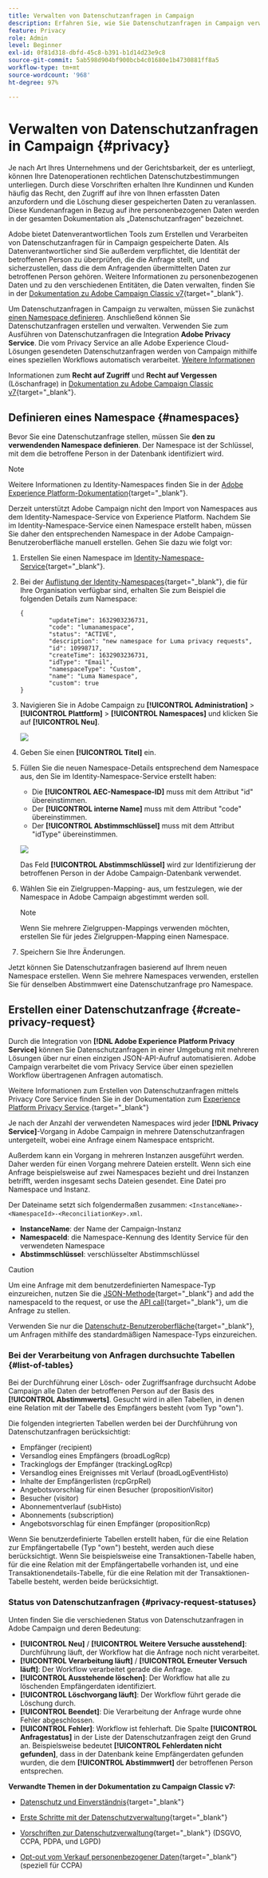 ```yaml
---
title: Verwalten von Datenschutzanfragen in Campaign
description: Erfahren Sie, wie Sie Datenschutzanfragen in Campaign verwalten.
feature: Privacy
role: Admin
level: Beginner
exl-id: 0f81d318-dbfd-45c8-b391-b1d14d23e9c8
source-git-commit: 5ab598d904bf900bcb4c01680e1b4730881ff8a5
workflow-type: tm+mt
source-wordcount: '968'
ht-degree: 97%

---
```


# Verwalten von Datenschutzanfragen in Campaign {#privacy}

Je nach Art Ihres Unternehmens und der Gerichtsbarkeit, der es unterliegt, können Ihre Datenoperationen rechtlichen Datenschutzbestimmungen unterliegen. Durch diese Vorschriften erhalten Ihre Kundinnen und Kunden häufig das Recht, den Zugriff auf ihre von Ihnen erfassten Daten anzufordern und die Löschung dieser gespeicherten Daten zu veranlassen. Diese Kundenanfragen in Bezug auf ihre personenbezogenen Daten werden in der gesamten Dokumentation als „Datenschutzanfragen“ bezeichnet.

Adobe bietet Datenverantwortlichen Tools zum Erstellen und Verarbeiten von Datenschutzanfragen für in Campaign gespeicherte Daten. Als Datenverantwortlicher sind Sie außerdem verpflichtet, die Identität der betroffenen Person zu überprüfen, die die Anfrage stellt, und sicherzustellen, dass die dem Anfragenden übermittelten Daten zur betroffenen Person gehören. Weitere Informationen zu personenbezogenen Daten und zu den verschiedenen Entitäten, die Daten verwalten, finden Sie in der [Dokumentation zu Adobe Campaign Classic v7](https://experienceleague.adobe.com/docs/campaign-classic/using/getting-started/privacy/privacy-and-recommendations.html?lang=de#personal-data){target="_blank"}.


Um Datenschutzanfragen in Campaign zu verwalten, müssen Sie zunächst [einen Namespace definieren](#namespaces). Anschließend können Sie Datenschutzanfragen erstellen und verwalten. Verwenden Sie zum Ausführen von Datenschutzanfragen die Integration **Adobe Privacy Service**. Die vom Privacy Service an alle Adobe Experience Cloud-Lösungen gesendeten Datenschutzanfragen werden von Campaign mithilfe eines speziellen Workflows automatisch verarbeitet. [Weitere Informationen](#create-privacy-request)

Informationen zum **Recht auf Zugriff** und **Recht auf Vergessen** (Löschanfrage) in [Dokumentation zu Adobe Campaign Classic v7](https://experienceleague.adobe.com/docs/campaign-classic/using/getting-started/privacy/privacy-management.html?lang=de#right-access-forgotten){target="_blank"}.

<!--
>[!NOTE]
>
>This capability is available starting Campaign v8.3. To check your version, refer to [this section](compatibility-matrix.md#how-to-check-your-campaign-version-and-buildversion)-->

## Definieren eines Namespace {#namespaces}

Bevor Sie eine Datenschutzanfrage stellen, müssen Sie **den zu verwendenden Namespace definieren**. Der Namespace ist der Schlüssel, mit dem die betroffene Person in der Datenbank identifiziert wird.

>[!NOTE]
>
>Weitere Informationen zu Identity-Namespaces finden Sie in der [Adobe Experience Platform-Dokumentation](https://experienceleague.adobe.com/docs/experience-platform/identity/namespaces.html?lang=de){target="_blank"}.

Derzeit unterstützt Adobe Campaign nicht den Import von Namespaces aus dem Identity-Namespace-Service von Experience Platform. Nachdem Sie im Identity-Namespace-Service einen Namespace erstellt haben, müssen Sie daher den entsprechenden Namespace in der Adobe Campaign-Benutzeroberfläche manuell erstellen. Gehen Sie dazu wie folgt vor:

<!--v7?
Three namespaces are available out-of-the-box: email, phone and mobile phone. If you need a different namespace (a recipient custom field, for example), you can create a new one from **[!UICONTROL Administration]** > **[!UICONTROL Platform]** > **[!UICONTROL Namespaces]**.

>[!NOTE]
>
>For optimal performance, it is recommended to use out-of-the-box namespaces.
-->

1. Erstellen Sie einen Namespace im [Identity-Namespace-Service](https://developer.adobe.com/experience-platform-apis/references/identity-service/#tag/Identity-Namespace){target="_blank"}.

1. Bei der [Auflistung der Identity-Namespaces](https://developer.adobe.com/experience-platform-apis/references/identity-service/#operation/getIdNamespaces){target="_blank"}, die für Ihre Organisation verfügbar sind, erhalten Sie zum Beispiel die folgenden Details zum Namespace:

   ```
   {
           "updateTime": 1632903236731,
           "code": "lumanamespace",
           "status": "ACTIVE",
           "description": "new namespace for Luma privacy requests",
           "id": 10998717,
           "createTime": 1632903236731,
           "idType": "Email",
           "namespaceType": "Custom",
           "name": "Luma Namespace",
           "custom": true
   }
   ```

1. Navigieren Sie in Adobe Campaign zu **[!UICONTROL Administration]** > **[!UICONTROL Plattform]** > **[!UICONTROL Namespaces]** und klicken Sie auf **[!UICONTROL Neu]**.

   ![](assets/privacy-namespaces-new.png)

1. Geben Sie einen **[!UICONTROL Titel]** ein.

1. Füllen Sie die neuen Namespace-Details entsprechend dem Namespace aus, den Sie im Identity-Namespace-Service erstellt haben:

   * Die **[!UICONTROL AEC-Namespace-ID]** muss mit dem Attribut &quot;id&quot; übereinstimmen.
   * Der **[!UICONTROL interne Name]** muss mit dem Attribut &quot;code&quot; übereinstimmen.
   * Der **[!UICONTROL Abstimmschlüssel]** muss mit dem Attribut &quot;idType&quot; übereinstimmen.

   ![](assets/privacy-namespaces-details.png)

   Das Feld **[!UICONTROL Abstimmschlüssel]** wird zur Identifizierung der betroffenen Person in der Adobe Campaign-Datenbank verwendet.

1. Wählen Sie ein Zielgruppen-Mapping-<!--(**[!UICONTROL Recipients]**, **[!UICONTROL Real time event]** or **[!UICONTROL Subscriptions]**)--> aus, um festzulegen, wie der Namespace in Adobe Campaign abgestimmt werden soll.

   >[!NOTE]
   >
   >Wenn Sie mehrere Zielgruppen-Mappings verwenden möchten, erstellen Sie für jedes Zielgruppen-Mapping einen Namespace.

1. Speichern Sie Ihre Änderungen.

Jetzt können Sie Datenschutzanfragen basierend auf Ihrem neuen Namespace erstellen. Wenn Sie mehrere Namespaces verwenden, erstellen Sie für denselben Abstimmwert eine Datenschutzanfrage pro Namespace.

## Erstellen einer Datenschutzanfrage {#create-privacy-request}

Durch die Integration von **[!DNL Adobe Experience Platform Privacy Service]** können Sie Datenschutzanfragen in einer Umgebung mit mehreren Lösungen über nur einen einzigen JSON-API-Aufruf automatisieren. Adobe Campaign verarbeitet die vom Privacy Service über einen speziellen Workflow übertragenen Anfragen automatisch.

Weitere Informationen zum Erstellen von Datenschutzanfragen mittels Privacy Core Service finden Sie in der Dokumentation zum [Experience Platform Privacy Service](https://experienceleague.adobe.com/docs/experience-platform/privacy/home.html?lang=de).{target="_blank"}

Je nach der Anzahl der verwendeten Namespaces wird jeder **[!DNL Privacy Service]**-Vorgang in Adobe Campaign in mehrere Datenschutzanfragen untergeteilt, wobei eine Anfrage einem Namespace entspricht.

Außerdem kann ein Vorgang in mehreren Instanzen ausgeführt werden. Daher werden für einen Vorgang mehrere Dateien erstellt. Wenn sich eine Anfrage beispielsweise auf zwei Namespaces bezieht und drei Instanzen betrifft, werden insgesamt sechs Dateien gesendet. Eine Datei pro Namespace und Instanz.

Der Dateiname setzt sich folgendermaßen zusammen: `<InstanceName>-<NamespaceId>-<ReconciliationKey>.xml`.

* **InstanceName**: der Name der Campaign-Instanz
* **NamespaceId**: die Namespace-Kennung des Identity Service für den verwendeten Namespace
* **Abstimmschlüssel**: verschlüsselter Abstimmschlüssel

>[!CAUTION]
>
>Um eine Anfrage mit dem benutzerdefinierten Namespace-Typ einzureichen, nutzen Sie die [JSON-Methode](https://experienceleague.adobe.com/docs/experience-platform/privacy/ui/user-guide.html?lang=de#json){target="_blank"} and add the namespaceId to the request, or use the [API call](https://experienceleague.adobe.com/docs/experience-platform/privacy/api/privacy-jobs.html?lang=de#access-delete){target="_blank"}, um die Anfrage zu stellen.
>
>Verwenden Sie nur die [Datenschutz-Benutzeroberfläche](https://experienceleague.adobe.com/docs/experience-platform/privacy/ui/user-guide.html?lang=de#request-builder){target="_blank"}, um Anfragen mithilfe des standardmäßigen Namespace-Typs einzureichen.

### Bei der Verarbeitung von Anfragen durchsuchte Tabellen {#list-of-tables}

Bei der Durchführung einer Lösch- oder Zugriffsanfrage durchsucht Adobe Campaign alle Daten der betroffenen Person auf der Basis des **[!UICONTROL Abstimmwerts]**. Gesucht wird in allen Tabellen, in denen eine Relation mit der Tabelle des Empfängers besteht (vom Typ &quot;own&quot;).

Die folgenden integrierten Tabellen werden bei der Durchführung von Datenschutzanfragen berücksichtigt:

* Empfänger (recipient)
* Versandlog eines Empfängers (broadLogRcp)
* Trackinglogs der Empfänger (trackingLogRcp)
* Versandlog eines Ereignisses mit Verlauf (broadLogEventHisto)
* Inhalte der Empfängerlisten (rcpGrpRel)
* Angebotsvorschlag für einen Besucher (propositionVisitor)
* Besucher (visitor)
* Abonnementverlauf (subHisto)
* Abonnements (subscription)
* Angebotsvorschlag für einen Empfänger (propositionRcp)

Wenn Sie benutzerdefinierte Tabellen erstellt haben, für die eine Relation zur Empfängertabelle (Typ &quot;own&quot;) besteht, werden auch diese berücksichtigt. Wenn Sie beispielsweise eine Transaktionen-Tabelle haben, für die eine Relation mit der Empfängertabelle vorhanden ist, und eine Transaktionendetails-Tabelle, für die eine Relation mit der Transaktionen-Tabelle besteht, werden beide berücksichtigt.
<!--
>[!CAUTION]
>
>If you perform Privacy batch requests using profile deletion workflows, please take into consideration the following remarks:
>* Profile deletion via workflows do not process children tables.
>* You need to handle the deletion for all the children tables.
>* Adobe recommends that you create an ETL workflow that add the lines to delete in the Privacy Access table and let the **[!UICONTROL Delete privacy requests data]** workflow perform the deletion. We suggest to limit to 200 profiles per day to delete for performance reasons.-->

### Status von Datenschutzanfragen {#privacy-request-statuses}

Unten finden Sie die verschiedenen Status von Datenschutzanfragen in Adobe Campaign und deren Bedeutung:

* **[!UICONTROL Neu]** / **[!UICONTROL Weitere Versuche ausstehend]**: Durchführung läuft, der Workflow hat die Anfrage noch nicht verarbeitet.
* **[!UICONTROL Verarbeitung läuft]** / **[!UICONTROL Erneuter Versuch läuft]**: Der Workflow verarbeitet gerade die Anfrage.
* **[!UICONTROL Ausstehende löschen]**: Der Workflow hat alle zu löschenden Empfängerdaten identifiziert.
* **[!UICONTROL Löschvorgang läuft]**: Der Workflow führt gerade die Löschung durch.
* **[!UICONTROL Beendet]**: Die Verarbeitung der Anfrage wurde ohne Fehler abgeschlossen.
* **[!UICONTROL Fehler]**: Workflow ist fehlerhaft. Die Spalte **[!UICONTROL Anfragestatus]** in der Liste der Datenschutzanfragen zeigt den Grund an. Beispielsweise bedeutet **[!UICONTROL Fehlerdaten nicht gefunden]**, dass in der Datenbank keine Empfängerdaten gefunden wurden, die dem **[!UICONTROL Abstimmwert]** der betroffenen Person entsprechen.

**Verwandte Themen in der Dokumentation zu Campaign Classic v7:**

* [Datenschutz und Einverständnis](https://experienceleague.adobe.com/docs/campaign-classic/using/getting-started/privacy/privacy-and-recommendations.html?lang=de){target="_blank"}

* [Erste Schritte mit der Datenschutzverwaltung](https://experienceleague.adobe.com/docs/campaign-classic/using/getting-started/privacy/privacy-management.html?lang=de){target="_blank"}

* [Vorschriften zur Datenschutzverwaltung](https://experienceleague.adobe.com/docs/campaign-classic/using/getting-started/privacy/privacy-management.html?lang=de#privacy-management-regulations){target="_blank"} (DSGVO, CCPA, PDPA, und LGPD)

* [Opt-out vom Verkauf personenbezogener Daten](https://experienceleague.adobe.com/docs/campaign-classic/using/getting-started/privacy/privacy-requests/privacy-requests-ccpa.html?lang=de){target="_blank"} (speziell für CCPA)

